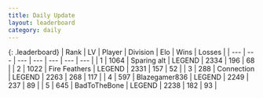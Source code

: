 ```yaml
---
title: Daily Update
layout: leaderboard
category: daily
---
```


{: .leaderboard}
| Rank | LV | Player | Division | Elo | Wins | Losses |
| --- | --- | --- | --- | --- | --- | --- |
| <span data-change="2">1</span> | 1064 | <span title="ID: 203132">Sparing alt</span> | LEGEND | <span data-change="49">2334</span> | <span data-change="15">196</span> | <span data-change="3">68</span> |
| <span data-change="-1">2</span> | 1022 | <span title="ID: 357425">Fire Feathers</span> | LEGEND | <span data-change="0">2331</span> | <span data-change="0">157</span> | <span data-change="0">52</span> |
| <span data-change="1">3</span> | 288 | <span title="ID: 539711">Connection</span> | LEGEND | <span data-change="3">2263</span> | <span data-change="36">268</span> | <span data-change="11">117</span> |
| <span data-change="-2">4</span> | 597 | <span title="ID: 454722">Blazegamer836</span> | LEGEND | <span data-change="-65">2249</span> | <span data-change="2">237</span> | <span data-change="6">89</span> |
| <span data-change="7">5</span> | 645 | <span title="ID: 391169">BadToTheBone</span> | LEGEND | <span data-change="59">2238</span> | <span data-change="20">182</span> | <span data-change="6">93</span> |